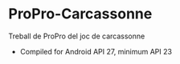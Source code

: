 # ProPro-Carcassonne
Treball de ProPro del joc de carcassonne

- Compiled for Android API 27, minimum API 23
